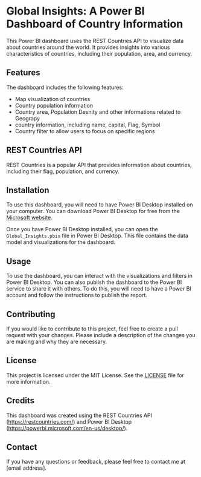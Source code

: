 # Global Insights: A Power BI Dashboard of Country Information

This Power BI dashboard uses the REST Countries API to visualize data about countries around the world. It provides insights into various characteristics of countries, including their population, area, and currency.

## Features

The dashboard includes the following features:

- Map visualization of countries
- Country population information
- Country area, Population Desnity and other informations related to Geograpy
- country information, including name, capital, Flag, Symbol
- Country filter to allow users to focus on specific regions
## REST Countries API

REST Countries is a popular API that provides information about countries, including their flag, population, and currency.

## Installation

To use this dashboard, you will need to have Power BI Desktop installed on your computer. You can download Power BI Desktop for free from the [Microsoft website](https://powerbi.microsoft.com/en-us/desktop/).

Once you have Power BI Desktop installed, you can open the `Global_Insights.pbix` file in Power BI Desktop. This file contains the data model and visualizations for the dashboard.

## Usage

To use the dashboard, you can interact with the visualizations and filters in Power BI Desktop. You can also publish the dashboard to the Power BI service to share it with others. To do this, you will need to have a Power BI account and follow the instructions to publish the report.

## Contributing

If you would like to contribute to this project, feel free to create a pull request with your changes. Please include a description of the changes you are making and why they are necessary.

## License

This project is licensed under the MIT License. See the [LICENSE](LICENSE) file for more information.

## Credits

This dashboard was created using the REST Countries API (https://restcountries.com/) and Power BI Desktop (https://powerbi.microsoft.com/en-us/desktop/).

## Contact

If you have any questions or feedback, please feel free to contact me at [email address].
